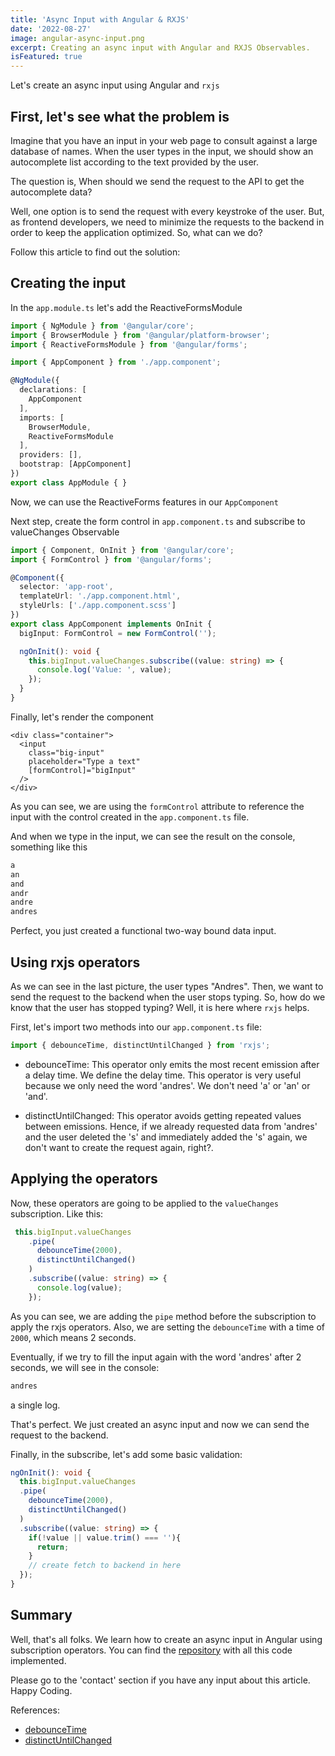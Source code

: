 ```yaml
---
title: 'Async Input with Angular & RXJS'
date: '2022-08-27'
image: angular-async-input.png
excerpt: Creating an async input with Angular and RXJS Observables.
isFeatured: true
---
```


Let's create an async input using Angular and `rxjs`

## First, let's see what the problem is 
Imagine that you have an input in your web page to consult against a large database of names. When the user types in the input, we should show an autocomplete list according to the text provided by the user.

The question is, When should we send the request to the API to get the autocomplete data?

Well, one option is to send the request with every keystroke of the user. But, as frontend developers, we need to minimize the requests to the backend in order to keep the application optimized. So, what can we do?


Follow this article to find out the solution:

## Creating the input

In the `app.module.ts` let's add the ReactiveFormsModule
```ts
import { NgModule } from '@angular/core';
import { BrowserModule } from '@angular/platform-browser';
import { ReactiveFormsModule } from '@angular/forms';

import { AppComponent } from './app.component';

@NgModule({
  declarations: [
    AppComponent
  ],
  imports: [
    BrowserModule,
    ReactiveFormsModule
  ],
  providers: [],
  bootstrap: [AppComponent]
})
export class AppModule { }
```
Now, we can use the ReactiveForms features in our `AppComponent`


Next step, create the form control in `app.component.ts` and 
subscribe to valueChanges Observable
```ts
import { Component, OnInit } from '@angular/core';
import { FormControl } from '@angular/forms';

@Component({
  selector: 'app-root',
  templateUrl: './app.component.html',
  styleUrls: ['./app.component.scss']
})
export class AppComponent implements OnInit {
  bigInput: FormControl = new FormControl('');

  ngOnInit(): void {
    this.bigInput.valueChanges.subscribe((value: string) => {
      console.log('Value: ', value);
    });  
  }
}
```

Finally, let's render the component

```markup
<div class="container">
  <input 
    class="big-input"
    placeholder="Type a text"
    [formControl]="bigInput"
  />
</div>
```

As you can see, we are using the `formControl` attribute to reference the input with the 
control created in the `app.component.ts` file.

And when we type in the input, we can see the result on the console, something like this

```bash
a
an
and
andr
andre
andres
```
Perfect, you just created a functional two-way bound data input.


## Using rxjs operators
As we can see in the last picture, the user types "Andres". Then, we want to send the request to the backend when the user stops typing.
So, how do we know that the user has stopped typing? Well, it is here where `rxjs` helps.


First, let's import two methods into our `app.component.ts` file:
```ts
import { debounceTime, distinctUntilChanged } from 'rxjs';
```

* debounceTime:
This operator only emits the most recent emission after a delay time. We define the delay time.
This operator is very useful because we only need the word 'andres'. We don't need 'a' or 'an' or 'and'.


* distinctUntilChanged:
This operator avoids getting repeated values between emissions. Hence, if we already requested data from 'andres' and the user deleted the 's' and immediately added the 's' again, we don't want to create the request again, right?.

## Applying the operators
Now, these operators are going to be applied to the `valueChanges` subscription. Like this:

```ts
 this.bigInput.valueChanges
    .pipe(
      debounceTime(2000),
      distinctUntilChanged()
    )
    .subscribe((value: string) => {
      console.log(value);
    });
```
As you can see, we are adding the `pipe` method before the subscription to apply the rxjs operators.
Also, we are setting the `debounceTime` with a time of `2000`, which means 2 seconds.

Eventually, if we try to fill the input again with the word 'andres' after 2 seconds, we will see in the console:

```bash
andres
```
a single log.

That's perfect. We just created an async input and now we can send the request to the backend.

Finally, in the subscribe, let's add some basic validation: 

```ts
ngOnInit(): void {
  this.bigInput.valueChanges
  .pipe(
    debounceTime(2000),
    distinctUntilChanged()
  )
  .subscribe((value: string) => {
    if(!value || value.trim() === ''){
      return;
    }
    // create fetch to backend in here
  });
}
```

## Summary
Well, that's all folks.
We learn how to create an async input in Angular using subscription operators.
You can find the [repository](https://github.com/Andres2D/berserk-angular/tree/async-input) with all this code implemented.

Please go to the 'contact' section if you have any input about this article.
Happy Coding.

References:
* [debounceTime](https://rxjs.dev/api/operators/debounceTime)
* [distinctUntilChanged](https://rxjs.dev/api/operators/distinctUntilChanged)
